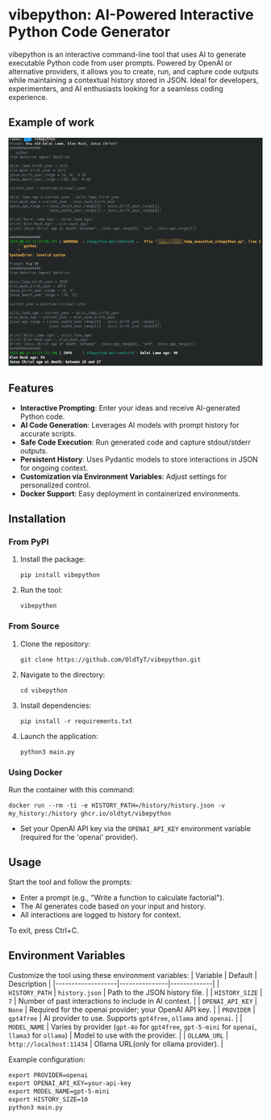 # vibepython: AI-Powered Interactive Python Code Generator

vibepython is an interactive command-line tool that uses AI to generate executable Python code from user prompts. Powered by OpenAI or alternative providers, it allows you to create, run, and capture code outputs while maintaining a contextual history stored in JSON. Ideal for developers, experimenters, and AI enthusiasts looking for a seamless coding experience.

## Example of work

![alt text](https://raw.githubusercontent.com/OldTyT/vibepython/main/resources/img/example.png)


## Features
- **Interactive Prompting**: Enter your ideas and receive AI-generated Python code.
- **AI Code Generation**: Leverages AI models with prompt history for accurate scripts.
- **Safe Code Execution**: Run generated code and capture stdout/stderr outputs.
- **Persistent History**: Uses Pydantic models to store interactions in JSON for ongoing context.
- **Customization via Environment Variables**: Adjust settings for personalized control.
- **Docker Support**: Easy deployment in containerized environments.

## Installation

### From PyPI
1. Install the package:
   ```
   pip install vibepython
   ```
2. Run the tool:
   ```
   vibepython
   ```

### From Source
1. Clone the repository:
   ```
   git clone https://github.com/OldTyT/vibepython.git
   ```
2. Navigate to the directory:
   ```
   cd vibepython
   ```
3. Install dependencies:
   ```
   pip install -r requirements.txt
   ```
4. Launch the application:
   ```
   python3 main.py
   ```

### Using Docker
Run the container with this command:
```
docker run --rm -ti -e HISTORY_PATH=/history/history.json -v my_history:/history ghcr.io/oldtyt/vibepython
```
- Set your OpenAI API key via the `OPENAI_API_KEY` environment variable (required for the 'openai' provider).

## Usage
Start the tool and follow the prompts:
- Enter a prompt (e.g., "Write a function to calculate factorial").
- The AI generates code based on your input and history.
- All interactions are logged to history for context.

To exit, press Ctrl+C.

## Environment Variables
Customize the tool using these environment variables:
| Variable          | Default       | Description |
|-------------------|---------------|-------------|
| `HISTORY_PATH` | `history.json` | Path to the JSON history file. |
| `HISTORY_SIZE` | `7` | Number of past interactions to include in AI context. |
| `OPENAI_API_KEY` | `None` | Required for the openai provider; your OpenAI API key. |
| `PROVIDER` | `gpt4free` | AI provider to use. Supports `gpt4free`, `ollama` and `openai`. |
| `MODEL_NAME` | Varies by provider (`gpt-4o` for `gpt4free`, `gpt-5-mini` for `openai`, `llama3` for `ollama`) | Model to use with the provider. |
| `OLLAMA_URL` | `http://localhost:11434` | Ollama URL(only for ollama provider). |

Example configuration:
```
export PROVIDER=openai
export OPENAI_API_KEY=your-api-key
export MODEL_NAME=gpt-5-mini
export HISTORY_SIZE=10
python3 main.py
```
